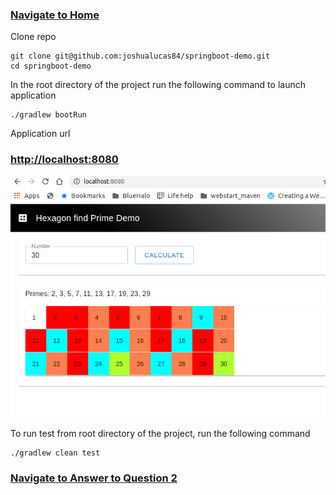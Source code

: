 ### [Navigate to Home](../README.md)

Clone repo
```
git clone git@github.com:joshualucas84/springboot-demo.git
cd springboot-demo
```

In the root directory of the project run the following command to launch application
```
./gradlew bootRun
```

Application url 
### [http://localhost:8080](http://localhost:8080)

![Image of run](demo.png)

To run test from root directory of the project, run the following command 
```
./gradlew clean test
```

### [Navigate to Answer to Question 2](Answer2.md)
